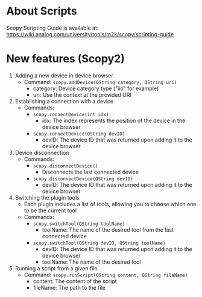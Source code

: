 # About Scripts
Scopy Scripting Guide is available at: https://wiki.analog.com/university/tools/m2k/scopy/scripting-guide

# New features (Scopy2)

1. Adding a new device in device browser
	- Command: `scopy.addDevice(QString category, QString uri)`
		- category: Device category type ("iio" for example)
		- uri: Use the context at the provided URI
2. Establishing a connection with a device
	- Commands:
		- `scopy.connectDevice(int idx)`
			- idx: The index represents the position of the device in the device browser
		- `scopy.connectDevice(QString devID)`
			- devID: The device ID that was returned upon adding it to the device browser
3. Device disconnection
	- Commands:
		- `scopy.disconnectDevice()`
			- Disconnects the last connected device
		- `scopy.disconnectDevice(QString devID)`
			- devID: The device ID that was returned upon adding it to the device browser
4. Switching the plugin tools
	- Each plugin includes a list of tools, allowing you to choose which one to be the current tool
	- Commands:
		- `scopy.switchTool(QString toolName)`
			- toolName: The name of the desired tool from the last connected device
		- `scopy.switchTool(QString devID, QString toolName)`
			- devID: The device ID that was returned upon adding it to the device browser
			- toolName: The name of the desired tool
5. Running a script from a given file
	- Command: `scopy.runScript(QString content, QString fileName)`
		- content: The content of the script
		- fileName: The path to the file
